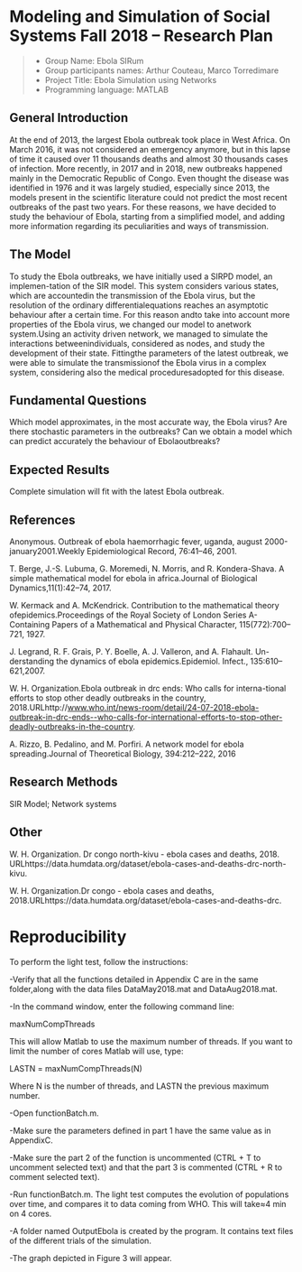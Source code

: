 # Modeling and Simulation of Social Systems Fall 2018 – Research Plan

> * Group Name: Ebola SIRum
> * Group participants names: Arthur Couteau, Marco Torredimare
> * Project Title: Ebola Simulation using Networks
> * Programming language: MATLAB

## General Introduction

At the end of 2013, the largest Ebola outbreak took place in West Africa. On March 2016, it was not considered an emergency anymore, but in this lapse of time it caused over 11 thousands deaths and almost 30 thousands cases of infection.
More recently, in 2017 and in 2018, new outbreaks happened mainly in the Democratic Republic of Congo. Even thought the disease was identified in 1976 and it was largely studied, especially since 2013, the models present in the scientific literature could not predict the most recent outbreaks of the past two years.
For these reasons, we have decided to study the behaviour of Ebola, starting from a simplified model, and adding more information regarding its peculiarities and ways of transmission.

## The Model

To study the Ebola outbreaks, we have initially used a SIRPD model, an implemen-tation of the SIR model.  This system considers various states, which are accountedin the transmission of the Ebola virus, but the resolution of the ordinary differentialequations reaches an asymptotic behaviour after a certain time.  For this reason andto take into account more properties of the Ebola virus, we changed our model to anetwork system.Using an activity driven network, we managed to simulate the interactions betweenindividuals, considered as nodes, and study the development of their state.  Fittingthe  parameters  of  the  latest  outbreak,  we  were  able  to  simulate  the  transmissionof  the  Ebola  virus  in  a  complex  system,  considering  also  the  medical  proceduresadopted for this disease.

## Fundamental Questions

Which model approximates, in the most accurate way, the Ebola virus?
Are there stochastic parameters in the outbreaks?
Can we obtain a model which can predict accurately the behaviour of Ebolaoutbreaks?

## Expected Results

Complete simulation will fit with the latest Ebola outbreak.

## References 

Anonymous. Outbreak of ebola haemorrhagic fever, uganda, august 2000-january2001.Weekly Epidemiological Record, 76:41–46, 2001.

T.  Berge,  J.-S.  Lubuma,  G.  Moremedi,  N.  Morris,  and  R.  Kondera-Shava.   A simple mathematical model for ebola in africa.Journal of Biological Dynamics,11(1):42–74, 2017.

W. Kermack and A. McKendrick.  Contribution to the mathematical theory ofepidemics.Proceedings of the Royal Society of London Series A-Containing Papers of a Mathematical and Physical Character, 115(772):700–721, 1927.

J.  Legrand,  R.  F.  Grais,  P.  Y.  Boelle,  A.  J.  Valleron,  and  A.  Flahault.   Un-derstanding the dynamics of ebola epidemics.Epidemiol. Infect.,  135:610–621,2007.

W.  H.  Organization.Ebola  outbreak  in  drc  ends:   Who  calls  for  interna-tional  efforts  to  stop  other  deadly  outbreaks  in  the  country,   2018.URLhttp://www.who.int/news-room/detail/24-07-2018-ebola-outbreak-in-drc-ends--who-calls-for-international-efforts-to-stop-other-deadly-outbreaks-in-the-country.

A.  Rizzo,  B.  Pedalino,  and  M.  Porfiri.   A  network  model  for  ebola  spreading.Journal of Theoretical Biology, 394:212–222, 2016


## Research Methods

SIR Model; Network systems


## Other

W. H. Organization.  Dr congo north-kivu - ebola cases and deaths, 2018.  URLhttps://data.humdata.org/dataset/ebola-cases-and-deaths-drc-north-kivu.

W.  H.  Organization.Dr  congo  -  ebola  cases  and  deaths,   2018.URLhttps://data.humdata.org/dataset/ebola-cases-and-deaths-drc.

# Reproducibility
To perform the light test, follow the instructions:

-Verify  that  all  the  functions  detailed  in  Appendix  C  are  in  the  same  folder,along with the data files DataMay2018.mat and DataAug2018.mat.

-In the command window, enter the following command line:

maxNumCompThreads 

This will allow Matlab to use the maximum number of threads.  If you want to limit the number of cores Matlab will use, type:

LASTN = maxNumCompThreads(N)

Where N is the number of threads, and LASTN the previous maximum number.

-Open functionBatch.m.

-Make sure the parameters defined in part 1 have the same value as in AppendixC.

-Make sure the part 2 of the function is uncommented (CTRL + T to uncomment selected text) and that the part 3 is commented (CTRL + R to comment selected text).

-Run functionBatch.m.  The light test computes the evolution of populations over time, and compares it to data coming from WHO. This will take≈4 min on 4 cores.

-A folder named OutputEbola is created by the program.  It contains text files of the different trials of the simulation.

-The graph depicted in Figure 3 will appear.

